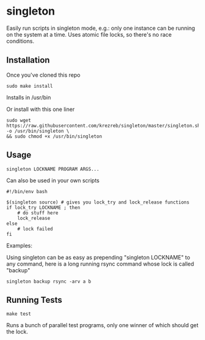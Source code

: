 # singleton

Easily run scripts in singleton mode, e.g.: only one instance can be running on the system at a time.  Uses atomic file locks, so there's no race conditions.

## Installation

Once you've cloned this repo

`sudo make install` 

Installs in /usr/bin

Or install with this one liner

```
sudo wget  https://raw.githubusercontent.com/krezreb/singleton/master/singleton.sh -o /usr/bin/singleton \
&& sudo chmod +x /usr/bin/singleton
```

## Usage

`singleton LOCKNAME PROGRAM ARGS...`

Can also be used in your own scripts

```
#!/bin/env bash

$(singleton source) # gives you lock_try and lock_release functions
if lock_try LOCKNAME ; then
    # do stuff here
    lock_release
else
    # lock failed
fi
```

Examples:

Using singleton can be as easy as prepending "singleton LOCKNAME" to any command, here is a long running rsync command whose lock is called "backup"

```
singleton backup rsync -arv a b
```


## Running Tests

`make test` 

Runs a bunch of parallel test programs, only one winner of which should get the lock. 